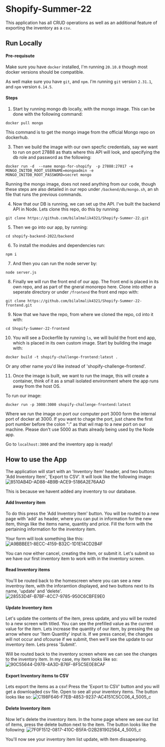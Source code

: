 # Shopify-Summer-22

This application has all CRUD operations as well as an additional feature of exporting the inventory as a `csv`.


## Run Locally

#### Pre-requisute

Make sure you have `docker` installed, I'm running `20.10.8` though most docker versions should be compatible.

As well make sure you have `git`, and `npm`. I'm running `git` version `2.31.1`, and `npm` version `6.14.5`.

#### Steps

1. Start by running mongo db locally, with the mongo image.
This can be done with the following command:

```
docker pull mongo
```

This command is to get the mongo image from the official Mongo repo on dockerhub.

3. Then we build the image with our own specfic credentials, say we want to run on port 27888 as thats where this API will look,
and specifying the db role and password as the following:

```
docker run -d  --name mongo-for-shopify  -p 27888:27017 -e MONGO_INITDB_ROOT_USERNAME=mongoadmin -e MONGO_INITDB_ROOT_PASSWORD=secret mongo
```
Running the mongo image, does not need anything from our code, though these steps are also detailed in our repo under `/backend/db/mongo.sh`,
an sh file that runs the previous commands.

4. Now that our DB is running, we can set up the API. I've built the backend API in Node. Lets clone this repo, do this by running:

```
git clone https://github.com/bilalmalik4321/Shopify-Summer-22.git
```

5. Then we go into our app, by running:

```
cd shopify-backend-2022/backend
```

6. To install the modules and dependencies run: 

 ```
 npm i
 ```
 
 7. And then you can run the node server by:
 
 ```
 node server.js
 ```
 
 8. Finally we will run the front end of our app. The front end is placed in its own repo, and as part of the gneral monorepo here. 
 Clone into either a seperate directory or under `/frontend` the front end repo with:
 
 ```
 git clone https://github.com/bilalmalik4321/Shopify-Summer-22-frontend.git
 ```
 9. Now that we have the repo, from where we cloned the repo, cd into it with: 
 
 ```
 cd Shopify-Summer-22-frontend
 ```
 
 10. You will see a Dockerfile by running `ls`, we will build the front end app, which is placed in its own custom image.
 Start by building the image with:
 
 ```
 docker build -t shopify-challenge-frontend:latest .
 ```
 
 Or any other name you'd like instead of 'shopify-challenge-frontend'. 
 
 11. Once the image is built, we want to run the image, this will create a container, think of it as a small isolated environment where the app runs away from
 the host OS.
 
 To run our image:
 
 ```
 docker run -p 3000:3000 shopify-challenge-frontend:latest
 ```
 
 Where we run the image on port our computer port 3000 form the internal port of docker at 3000. If you want to chage the port, just chane the first
 port number before the colon ":" as that wil map to a new port on our machine. Please don't use 5000 as thats already being used by the Node app.
 
 Go to  `localhost:3000` and the inventory app is ready!
 
 ## How to use the App
 
 The application will start with an 'Inventory Item' header, and two buttons 'Add Inventory Item', 'Export to CSV'.
 It will look like the following image:![8510AB4D-AD88-4B9B-ACE9-5186A2E76AAD](https://user-images.githubusercontent.com/45467181/150185006-33f593c8-da7b-46ea-a2f5-838aa7100f28.jpeg)

 This is because we havent added any inventory to our database. 
 
 #### Add Inventory item
 
 To do this press the 'Add Inventory Item' button.
 You will be routed to a new page with 'add' as header, where you can put in information for the new item, things like the items name, quantity and price.
 Fill the form with the pertaining information for the inventory item.
 
 Your form will look something like this:
 ![A9BBBEE1-8ECC-4159-B32C-1D1E14CD2B4F](https://user-images.githubusercontent.com/45467181/150185521-25c469a0-b84f-47f5-b889-02971f6645f6.jpeg)

 You can now either cancel, creating the item, or submit it. Let's submit so we have our first inventory item to work with in the inventory screen.
 
 #### Read Inventory items
 
 You'll be routed back to the homescreen where you can see a new inventroy item, with the inforamtion displayed, and two buttons next to its name, 'update'
 and 'delete'.
 ![28553D4F-B7BF-4CC7-9785-950C6CBFE9E0](https://user-images.githubusercontent.com/45467181/150199152-5fe29ead-0a6e-4669-acba-43edbe64c945.jpeg)
 
  #### Update Inventory item
 
 Let's update the contents of the item, press update, and you will be routed to a new screen with titled. You can see the prefilled value as the current
 value for the item. Lets increase the quantity of our item, by pressing the up arrow where our 'Item Quantity' input is. If we press cancel, the changes will 
 not occur and ofcourse if we submit, then we'll see the update to our inventory item. Lets press 'Submit'.
 
 Will be routed back to the inventory screen where we can see the changes to the inventory item. In my case, my item looks like so:
 ![90C55644-D978-4A3D-B76F-8F5C5E0E8CAF](https://user-images.githubusercontent.com/45467181/150199923-8a515600-372c-4f3f-9cd9-269555c84b16.jpeg)

#### Export Inventory items to CSV

Lets export the items as a csv! Press the 'Export to CSV' button and you will get a downloaded csv file. Open to see all your inventory items. The button looks 
like so:
 ![C198F646-F7EB-4853-9237-AC4151C5CC06_4_5005_c](https://user-images.githubusercontent.com/45467181/150200510-9966a215-8eff-4620-b4d9-3b39cff2a4b1.jpeg)

#### Delete Inventory item

Now let's delete the inventory item. In the home page where we see our list of items, press the delete button next to the item. The button looks like the 
following:
![7F0F1512-0817-410C-B5FA-D2B281902564_4_5005_c](https://user-images.githubusercontent.com/45467181/150201305-c2e003a2-f143-4d55-9866-18cb32fbc6c1.jpeg)

You'll now see your inventory item list update, with item dissapearing.
 

